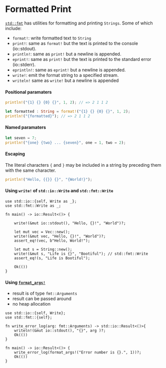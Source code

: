 # Formatted Print

[`std::fmt`](https://doc.rust-lang.org/std/fmt/#macros) has utilities for formatting and printing `Strings`. Some of which include:

* `format!`: write formatted text to `String`
* `print!`: same as `format!` but the text is printed to the console
  (io::stdout).
* `println!`: same as `print!` but a newline is appended.
* `eprint!`: same as `print!` but the text is printed to the standard error
  (io::stderr).
* `eprintln!`: same as `eprint!` but a newline is appended.
* `write!`: emit the format string to a specified stream.
* `writeln!` same as `write!` but a newline is appended

#### Positional paramaters
```rust
println!("{1} {} {0} {}", 1, 2); // => 2 1 1 2

let formatted : String = format!("{1} {} {0} {}", 1, 2);
println!("{formatted}"); // => 2 1 1 2
```

#### Named paramaters
```rust 
let seven = 7;
println!("{one} {two} ... {seven}", one = 1, two = 2);
```

#### Escaping
The literal characters `{` and `}` may be included in a string by preceding them with the same character.
```rust 
println!("Hello, {{}} {}", "{World!}");
```

#### Using `write!` of `std::io::Write` and `std::fmt::Write`
```rust, ignore, editable, mdbook-runnable
use std::io::{self, Write as _};
use std::fmt::Write as _;

fn main() -> io::Result<()> {
    
    write!(&mut io::stdout(), "Hello, {}!", "World")?;

    let mut vec = Vec::new();
    write!(&mut vec, "Hello, {}!", "World")?;
    assert_eq!(vec, b"Hello, World!");

    let mut s = String::new();
    write!(&mut s, "Life is {}", "Bootiful"); // std::fmt::Write
    assert_eq!(s, "Life is Bootiful");
    
    Ok(())
}
```

#### Using [`format_args!`](https://doc.rust-lang.org/std/fmt/#format_args)
- result is of type `fmt::Arguments`
- result can be passed around
- no heap allocation

```rust, ignore, editable, mdbook-runnable
use std::io::{self, Write};
use std::fmt::{self};

fn write_error_log(arg: fmt::Arguments) -> std::io::Result<()>{
    writeln!(&mut io::stdout(), "{}", arg )?;
    Ok(())
}

fn main() -> io::Result<()> {
    write_error_log(format_args!("Error number is {}.", 1))?;
    Ok(())
}
```
